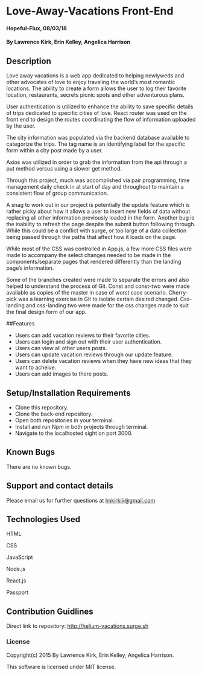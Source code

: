 # Love-Away-Vacations Front-End

#### Hopeful-Flux, 08/03/18

#### By Lawrence Kirk, Erin Kelley, Angelica Harrison

## Description

Love away vacations is a web app dedicated to helping newlyweds and other advocates of love to enjoy traveling the world’s most romantic locations. The ability to create a form allows the user to log their favorite location, restaurants, secrets picnic spots and other adventurous plans. 

User authentication is utilized to enhance the ability to save specific details of trips dedicated to specific cities of love. React router was used on the front end to design the routes coordinating the flow of information uploaded by the user. 

The city information was populated via the backend database available to categorize the trips. The tag name is an identifying label for the specific form within a city post made by a user. 

Axios was utilized in order to grab the information from the api through a put method versus using a slower get method. 

Through this project, much was accomplished via pair programming, time management daily check in at start of day and throughout to maintain a consistent flow of group communication.

A snag to work out in our project is potentially the update feature which is rather picky about how it allows a user to insert new fields of data without replacing all other information previously loaded in the form. Another bug is the inability to refresh the page despite the submit button following through. While this could be a conflict with surge, or too large of a data collection being passed through the paths that affect how it loads on the page. 

While most of the CSS was controlled in App.js, a few more CSS files were made to accompany the select changes needed to be made in the components/separate pages that rendered differently than the landing page’s information. 

Some of the branches created were made to separate the errors and also helped to understand the process of Git. Const and const-two were made available as copies of the master in case of worst case scenario. Cherry-pick was a learning exercise in Git to isolate certain desired changed. Css-landing and css-landing two were made for the css changes made to suit the final design form of our app. 

##Features

* Users can add vacation reviews to their favorite cities. 
* Users can login and sign out with their user authentication. 
* Users can view all other users posts. 
* Users can update vacation reviews through our update feature. 
* Users can delete vacation reviews when they have new ideas that they want to acheive. 
* Users can add images to there posts.
 


## Setup/Installation Requirements

* Clone this repository.
* Clone the back-end repository.
* Open both repositories in your terminal.
* Install and run Npm in both projects through terminal. 
* Navigate to the localhosted sight on port 3000.  



## Known Bugs

There are no known bugs.

## Support and contact details

Please email us for further questions at lmkirkiii@gmail.com

## Technologies Used

HTML

CSS

JavaScript

Node.js

React.js 

Passport

## Contribution Guidlines 

Direct link to repository: 
http://helium-vacations.surge.sh

### License

Copyright(c) 2015 By Lawrence Kirk, Erin Kelley, Angelica Harrison.

This software is licensed under MIT license.






